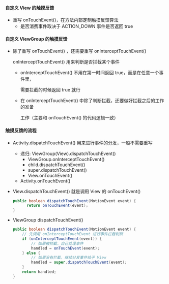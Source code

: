 #### ⾃定义 View 的触摸反馈

- 重写 onTouchEvent()，在方法内部定制触摸反馈算法
  - 是否消费事件取决于 ACTION_DOWN 事件是否返回 true

#### ⾃定义 ViewGroup 的触摸反馈

- 除了重写 onTouchEvent() ，还需要重写 onInterceptTouchEvent()

  onInterceptTouchEvent() 用来判断是否拦截某个事件

  - onInterceptTouchEvent() 不⽤在第⼀时间返回 true，⽽是在任意⼀个事件⾥，

    需要拦截的时候返回 true 就⾏

  - 在 onInterceptTouchEvent() 中除了判断拦截，还要做好拦截之后的⼯作的准备

    ⼯作（主要和 onTouchEvent() 的代码逻辑⼀致）

#### 触摸反馈的流程

- Activity.dispatchTouchEvent() 用来进行事件的分发，一般不需要重写

  - 递归: ViewGroup(View).dispatchTouchEvent()
    - ViewGroup.onInterceptTouchEvent()
    - child.dispatchTouchEvent()
    - super.dispatchTouchEvent()
    - View.onTouchEvent()
  - Activity.onTouchEvent()

- View.dispatchTouchEvent() 就是调用 View 的 onTouchEvent()

  ```java
  public boolean dispatchTouchEvent(MotionEvent event) {
  		return onTouchEvent(event);
  }
  ```

- ViewGroup dispatchTouchEvent()

  ```java
  public boolean dispatchTouchEvent(MotionEvent event) {
      // 先调用 onInterceptTouchEvent 进行事件拦截判断
      if (onInterceptTouchEvent(event)) {
          // 如果被拦截，自己处理事件
          handled = onTouchEvent(event);
      } else {
          // 如果没有拦截，继续分发事件给子 View
          handled = super.dispatchTouchEvent(event);
      }
      return handled;
  }
  ```

  
